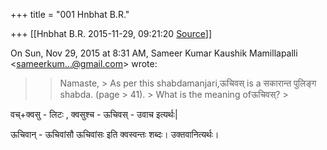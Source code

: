 +++
title = "001 Hnbhat B.R."

+++
[[Hnbhat B.R.	2015-11-29, 09:21:20 [Source](https://groups.google.com/g/samskrita/c/M_H1HAyWIwE)]]



On Sun, Nov 29, 2015 at 8:31 AM, Sameer Kumar Kaushik Mamillapalli \<[sameerkum...@gmail.com]()\> wrote:  

> 
> >   
> > Namaste, >
> As per this shabdamanjari,ऊचिवस् is a सकारान्त पुलिङ्ग shabda. (page > 41). >
> What is the meaning ofऊचिवस्? >
>   
> > 

  

  

वच्+क्वसु - लिटः , क्वसुश्च - ऊचिवस् - उवाच इत्यर्थः\|

  

ऊचिवान् - ऊचिवांसौ ऊचिवांसः इति क्वस्वन्तः शब्दः। उक्तवानित्यर्थः।


